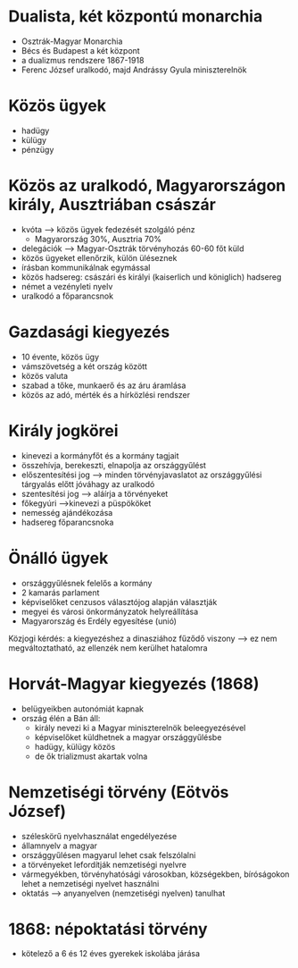 # Dualista, két központú monarchia

- Osztrák-Magyar Monarchia
- Bécs és Budapest a két központ
- a dualizmus rendszere 1867-1918
- Ferenc József uralkodó, majd Andrássy Gyula miniszterelnök

# Közös ügyek

- hadügy
- külügy
- pénzügy

# Közös az uralkodó, Magyarországon király, Ausztriában császár

- kvóta --> közös ügyek fedezését szolgáló pénz
	- Magyarország 30%, Ausztria 70%
- delegációk --> Magyar-Osztrák törvényhozás 60-60 főt küld
- közös ügyeket ellenőrzik, külön üléseznek
- írásban kommunikálnak egymással
- közös hadsereg: császári és királyi (kaiserlich und königlich) hadsereg
- német a vezényleti nyelv
- uralkodó a főparancsnok

# Gazdasági kiegyezés

- 10 évente, közös ügy
- vámszövetség a két ország között
- közös valuta
- szabad a tőke, munkaerő és az áru áramlása
- közös az adó, mérték és a hírközlési rendszer

# Király jogkörei

- kinevezi a kormányfőt és a kormány tagjait
- összehívja, berekeszti, elnapolja az országgyűlést
- előszentesítési jog --> minden törvényjavaslatot az országgyűlési tárgyalás előtt jóváhagy az uralkodó
- szentesítési jog --> aláírja a törvényeket
- főkegyúri -->kinevezi a püspököket
- nemesség ajándékozása
- hadsereg főparancsnoka

# Önálló ügyek

- országgyűlésnek felelős a kormány
- 2 kamarás parlament
- képviselőket cenzusos választójog alapján választják
- megyei és városi önkormányzatok helyreállítása
- Magyarország és Erdély egyesítése (unió)

Közjogi kérdés: a kiegyezéshez a dinasziához fűződő viszony --> ez nem megváltoztatható, az ellenzék nem kerülhet hatalomra

# Horvát-Magyar kiegyezés (1868)

- belügyeikben autonómiát kapnak
- ország élén a Bán áll:
	- király nevezi ki a Magyar miniszterelnök beleegyezésével
	- képviselőket küldhetnek a magyar országgyűlésbe
	- hadügy, külügy közös
	- de ők trializmust akartak volna

# Nemzetiségi törvény (Eötvös József)

- széleskörű nyelvhasználat engedélyezése
- államnyelv a magyar
- országgyűlésen magyarul lehet csak felszólalni
- a törvényeket lefordítják nemzetiségi nyelvre
- vármegyékben, törvényhatósági városokban, községekben, bíróságokon lehet a nemzetiségi nyelvet használni
- oktatás --> anyanyelven (nemzetiségi nyelven) tanulhat

# 1868: népoktatási törvény

- kötelező a 6 és 12 éves gyerekek iskolába járása
